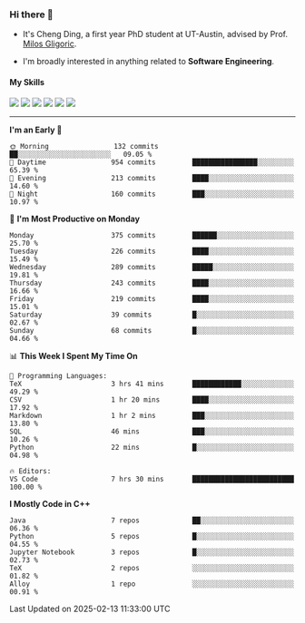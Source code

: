 ### Hi there 👋

* It's Cheng Ding, a first year PhD student at UT-Austin, advised by Prof. [Milos Gligoric](https://users.ece.utexas.edu/~gligoric/).

* I'm broadly interested in anything related to **Software Engineering**.

#### My Skills

![](https://img.shields.io/badge/C++-65318e?logo=cplusplus&logoColor=fff)
![](https://img.shields.io/badge/Python-3e74a2?logo=python&logoColor=fff)
![](https://img.shields.io/badge/C-5654a2?logo=c&logoColor=fff)
![](https://img.shields.io/badge/Go-00aaff?logo=go&logoColor=fff)
![](https://img.shields.io/badge/Docker-0088ff?logo=docker&logoColor=fff)
![](https://img.shields.io/badge/Apache-D22128?logo=apache&logoColor=fff)

---
<!--START_SECTION:waka-->
**I'm an Early 🐤** 

```text
🌞 Morning                132 commits         ██░░░░░░░░░░░░░░░░░░░░░░░   09.05 % 
🌆 Daytime                954 commits         ████████████████░░░░░░░░░   65.39 % 
🌃 Evening                213 commits         ████░░░░░░░░░░░░░░░░░░░░░   14.60 % 
🌙 Night                  160 commits         ███░░░░░░░░░░░░░░░░░░░░░░   10.97 % 
```
📅 **I'm Most Productive on Monday** 

```text
Monday                   375 commits         ██████░░░░░░░░░░░░░░░░░░░   25.70 % 
Tuesday                  226 commits         ████░░░░░░░░░░░░░░░░░░░░░   15.49 % 
Wednesday                289 commits         █████░░░░░░░░░░░░░░░░░░░░   19.81 % 
Thursday                 243 commits         ████░░░░░░░░░░░░░░░░░░░░░   16.66 % 
Friday                   219 commits         ████░░░░░░░░░░░░░░░░░░░░░   15.01 % 
Saturday                 39 commits          █░░░░░░░░░░░░░░░░░░░░░░░░   02.67 % 
Sunday                   68 commits          █░░░░░░░░░░░░░░░░░░░░░░░░   04.66 % 
```


📊 **This Week I Spent My Time On** 

```text
💬 Programming Languages: 
TeX                      3 hrs 41 mins       ████████████░░░░░░░░░░░░░   49.29 % 
CSV                      1 hr 20 mins        ████░░░░░░░░░░░░░░░░░░░░░   17.92 % 
Markdown                 1 hr 2 mins         ███░░░░░░░░░░░░░░░░░░░░░░   13.80 % 
SQL                      46 mins             ███░░░░░░░░░░░░░░░░░░░░░░   10.26 % 
Python                   22 mins             █░░░░░░░░░░░░░░░░░░░░░░░░   04.98 % 

🔥 Editors: 
VS Code                  7 hrs 30 mins       █████████████████████████   100.00 % 
```

**I Mostly Code in C++** 

```text
Java                     7 repos             ██░░░░░░░░░░░░░░░░░░░░░░░   06.36 % 
Python                   5 repos             █░░░░░░░░░░░░░░░░░░░░░░░░   04.55 % 
Jupyter Notebook         3 repos             █░░░░░░░░░░░░░░░░░░░░░░░░   02.73 % 
TeX                      2 repos             ░░░░░░░░░░░░░░░░░░░░░░░░░   01.82 % 
Alloy                    1 repo              ░░░░░░░░░░░░░░░░░░░░░░░░░   00.91 % 
```




 Last Updated on 2025-02-13 11:33:00 UTC
<!--END_SECTION:waka-->
